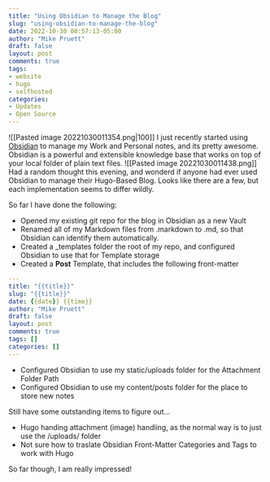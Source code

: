 ```yaml
---
title: "Using Obsidian to Manage the Blog"
slug: "using-obsidian-to-manage-the-blog"
date: 2022-10-30 00:57:13-05:00
author: "Mike Pruett"
draft: false
layout: post
comments: true
tags:
- website
- hugo
- selfhosted 
categories:
- Updates
- Open Source
---
```


![[Pasted image 20221030011354.png|100]]
I just recently started using [Obsidian](https://obsidian.md/) to manage my Work and Personal notes, and its pretty awesome. Obsidian is a powerful and extensible knowledge base that works on top of your local folder of plain text files.
![[Pasted image 20221030011438.png]]
Had a random thought this evening, and wonderd if anyone had ever used Obsidian to manage their Hugo-Based Blog. Looks like there are a few, but each implementation seems to differ wildly.

So far I have done the following:
- Opened my existing git repo for the blog in Obsidian as a new Vault
- Renamed all of my Markdown files from .markdown to .md, so that Obsidian can identify them automatically.
- Created a \_templates folder the root of my repo, and configured Obsidian to use that for Template storage
- Created a **Post** Template, that includes the following front-matter
```yaml
---
title: "{{title}}"
slug: "{{title}}"
date: {{date}} {{time}}
author: "Mike Pruett"
draft: false
layout: post
comments: true
tags: []
categories: []
---
```
- Configured Obsidian to use my static/uploads folder for the Attachment Folder Path
- Configured Obsidian to use my content/posts folder for the place to store new notes

Still have some outstanding items to figure out...
- Hugo handing attachment (image) handling, as the normal way is to just use the \/uploads\/ folder
- Not sure how to traslate Obsidian Front-Matter Categories and Tags to work with Hugo

So far though, I am really impressed!
